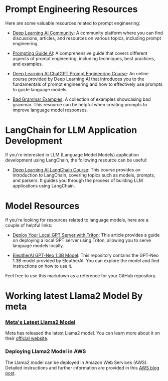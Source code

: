 # Prompt Engineering Resources

Here are some valuable resources related to prompt engineering:

- [Deep Learning AI Community](https://community.deeplearning.ai/): A community platform where you can find discussions, articles, and resources on various topics, including prompt engineering.

- [Prompting Guide AI](https://www.promptingguide.ai/): A comprehensive guide that covers different aspects of prompt engineering, including techniques, best practices, and examples.

- [Deep Learning AI ChatGPT Prompt Engineering Course](https://learn.deeplearning.ai/chatgpt-prompt-eng/lesson/1/introduction): An online course provided by Deep Learning AI that introduces you to the fundamentals of prompt engineering and how to effectively use prompts to guide language models.

- [Bad Grammar Examples](https://writingprompts.com/bad-grammar-examples/): A collection of examples showcasing bad grammar. This resource can be helpful when creating prompts to improve language model responses.

# LangChain for LLM Application Development

If you're interested in LLM (Language Model Models) application development using LangChain, the following resource can be useful:

- [Deep Learning AI LangChain Course](https://learn.deeplearning.ai/langchain/lesson/2/models,-prompts-and-parsers): This course provides an introduction to LangChain, covering topics such as models, prompts, and parsers. It guides you through the process of building LLM applications using LangChain.

# Model Resources

If you're looking for resources related to language models, here are a couple of helpful links:

- [Deploy Your Local GPT Server with Triton](https://towardsdatascience.com/deploy-your-local-gpt-server-with-triton-a825d528aa5d): This article provides a guide on deploying a local GPT server using Triton, allowing you to serve language models locally.

- [EleutherAI GPT-Neo 1.3B Model](https://huggingface.co/EleutherAI/gpt-neo-1.3B/tree/main): This repository contains the GPT-Neo 1.3B model provided by EleutherAI. You can explore the model and find instructions on how to use it.

Feel free to use this markdown as a reference for your GitHub repository.


# Working latest Llama2 Model By meta 

### [Meta's Latest Llama2 Model](https://ai.meta.com/)

Meta has released the latest Llama2 model. You can learn more about it on their [official website](https://ai.meta.com/).

### Deploying Llama2 Model in AWS 

The Llama2 model can be deployed in Amazon Web Services (AWS). Detailed instructions and further information are provided in this [AWS blog post](https://aws.amazon.com/blogs/machine-learning/llama-2-foundation-models-from-meta-are-now-available-in-amazon-sagemaker-jumpstart/?trk=e4a2b997-0a82-42dc-ab3c-acc904ce1365&sc_channel=sm).

